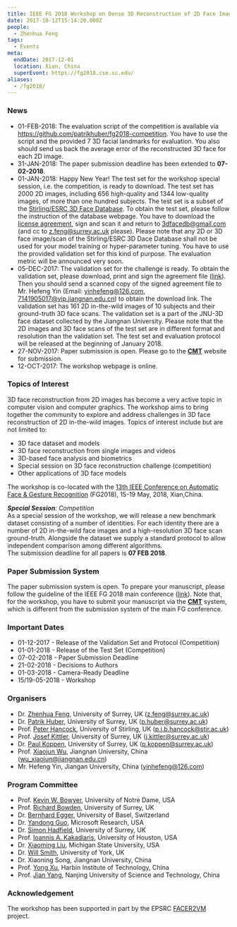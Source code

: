 ```yaml
---
title: IEEE FG 2018 Workshop on Dense 3D Reconstruction of 2D Face Images in the Wild
date: 2017-10-12T15:14:20.000Z
people:
  - Zhenhua Feng
tags:
  - Events
meta:
  endDate: 2017-12-01
  location: Xian, China
  superEvent: https://fg2018.cse.sc.edu/
aliases:
  - /fg2018/
---
```


<div class="kg-card-markdown"><h3 id="news">News</h3>
<ul>
<li>01-FEB-2018: The evaluation script of the competition is available via <a href="https://github.com/patrikhuber/fg2018-competition">https://github.com/patrikhuber/fg2018-competition</a>. You have to use the script and the provided 7 3D facial landmarks for evaluation. You also should send us back the average error of the reconstructed 3D face for each 2D image.</li>
<li>31-JAN-2018: The paper submission deadline has been extended to <strong>07-02-2018</strong>.</li>
<li>01-JAN-2018: Happy New Year! The test set for the workshop special session, i.e. the competition, is ready to download. The test set has 2000 2D images, including 656 high-quality and 1344 low-quality images, of more than one hundred subjects. The test set is a subset of the <a href="http://pics.stir.ac.uk/ESRC/index.htm">Stirling/ESRC 3D Face Database</a>. To obtain the test set, please follow the instruction of the database webpage. You have to download the <a href="http://pics.stir.ac.uk/ESRC/license%20agreement.pdf">license agreement</a>, sign and scan it and return to <a href="mailto:3dfacedb@gmail.com">3dfacedb@gmail.com</a> (and cc to <a href="mailto:z.feng@surrey.ac.uk">z.feng@surrey.ac.uk</a> please). Please note that any 2D or 3D face image/scan of the Stirling/ESRC 3D Dace Database shall not be used for your model training or hyper-parameter tuning. You have to use the provided validation set for this kind of purpose. The evaluation metric will be announced very soon.</li>
<li>05-DEC-2017: The validation set for the challenge is ready. To obtain the validation set, please download, print and sign the agreement file (<a href="http://personal.ee.surrey.ac.uk/Personal/Z.Feng/files/agreement.pdf">link</a>). Then you should send a scanned copy of the signed agreement file to Mr. Hefeng Yin (Email: <a href="mailto:yinhefeng@126.com">yinhefeng@126.com</a>, <a href="mailto:7141905017@vip.jiangnan.edu.cn">7141905017@vip.jiangnan.edu.cn</a>) to obtain the download link. The validation set has 161 2D in-the-wild images of 10 subjects and their ground-truth 3D face scans. The validation set is a part of the JNU-3D face dataset collected by the Jiangnan University. Please note that the 2D images and 3D face scans of the test set are in different format and resolution than the validation set. The test set and evaluation protocol will be released at the beginning of January 2018.</li>
<li>27-NOV-2017: Paper submission is open. Please go to the <strong><a href="https://cmt3.research.microsoft.com/DRFIW2018">CMT</a></strong> website for submission.</li>
<li>12-OCT-2017: The workshop webpage is online.</li>
</ul>
<h3 id="topicsofinterest">Topics of Interest</h3>
<p>3D face reconstruction from 2D images has become a very active topic in computer vision and computer graphics. The workshop aims to bring together the community to explore and address challenges in 3D face reconstruction of 2D in-the-wild images. Topics of interest include but are not limited to:</p>
<ul>
<li>3D face dataset and models</li>
<li>3D face reconstruction from single images and videos</li>
<li>3D-based face analysis and biometrics</li>
<li>Special session on 3D face reconstruction challenge (competition)</li>
<li>Other applications of 3D face models</li>
</ul>
<p>The workshop is co-located with the <a href="https://fg2018.cse.sc.edu/">13th IEEE Conference on Automatic Face &amp; Gesture Recognition</a> (FG2018), 15-19 May, 2018, Xian,China.</p>
<p><em><strong>Special Session</strong>: Competition</em><br>
As a special session of the workshop, we will release a new benchmark dataset consisting of a number of identities.  For each identity there are a number of 2D in-the-wild face images and a high-resolution 3D face scan ground-truth. Alongside  the dataset we supply a standard protocol to allow independent comparison among different algorithms.<br>
The submission deadline for all papers is <strong>07 FEB 2018</strong>.</p>
<h3 id="papersubmissionsystem">Paper Submission System</h3>
<p>The paper submission system is open. To prepare your manuscript, please follow the guideline of the IEEE FG 2018 main conference (<a href="https://fg2018.cse.sc.edu/submissions.html">link</a>). Note that, for the workshop, you have to submit your manuscript via the <strong><a href="https://cmt3.research.microsoft.com/DRFIW2018">CMT</a></strong> system, which is different from the submission system of the main FG conference.</p>
<h3 id="importantdates">Important Dates</h3>
<ul>
<li>01-12-2017 - Release of the Validation Set and Protocol (Competition)</li>
<li>01-01-2018 - Release of the Test Set (Competition)</li>
<li>07-02-2018 - Paper Submission Deadline</li>
<li>21-02-2018 - Decisions to Authors</li>
<li>01-03-2018 - Camera-Ready Deadline</li>
<li>15/19-05-2018 - Workshop</li>
</ul>
<h3 id="organisers">Organisers</h3>
<ul>
<li>Dr. <a href="https://sites.google.com/view/fengzhenhua">Zhenhua Feng</a>, University of Surrey, UK (<a href="mailto:z.feng@surrey.ac.uk">z.feng@surrey.ac.uk</a>)</li>
<li>Dr. <a href="http://www.patrikhuber.ch/">Patrik Huber</a>, University of Surrey, UK (<a href="mailto:p.huber@surrey.ac.uk">p.huber@surrey.ac.uk</a>)</li>
<li>Prof. <a href="https://www.stir.ac.uk/people/11587">Peter Hancock</a>, University of Stirling, UK (<a href="mailto:p.j.b.hancock@stir.ac.uk">p.j.b.hancock@stir.ac.uk</a>)</li>
<li>Prof. <a href="https://www.surrey.ac.uk/cvssp/people/josef_kittler/">Josef Kittler</a>, University of Surrey, UK (<a href="mailto:j.kittler@surrey.ac.uk">j.kittler@surrey.ac.uk</a>)</li>
<li>Dr. <a href="https://paulkoppen.com/">Paul Koppen</a>, University of Surrey, UK (<a href="mailto:p.koppen@surrey.ac.uk">p.koppen@surrey.ac.uk</a>)</li>
<li>Prof. <a href="https://scholar.google.com/citations?user=5IST34sAAAAJ&amp;hl=en">Xiaojun Wu</a>, Jiangnan University, China (<a href="mailto:wu_xiaojun@jiangnan.edu.cn">wu_xiaojun@jiangnan.edu.cn</a>)</li>
<li>Mr. Hefeng Yin, Jiangan University, China (<a href="mailto:yinhefeng@126.com">yinhefeng@126.com</a>)</li>
</ul>
<h3 id="programcommittee">Program Committee</h3>
<ul>
<li>Prof. <a href="https://www3.nd.edu/~kwb/">Kevin W. Bowyer</a>, University of Notre Dame, USA</li>
<li>Prof. <a href="https://www.surrey.ac.uk/cvssp/people/richard_bowden/">Richard Bowden</a>, University of Surrey, UK</li>
<li>Dr. <a href="http://eggerbernhard.ch/">Bernhard Egger</a>, University of Basel, Switzerland</li>
<li>Dr. <a href="https://www.microsoft.com/en-us/research/people/yag/">Yandong Guo</a>, Microsoft Research, USA</li>
<li>Dr. <a href="http://personal.ee.surrey.ac.uk/Personal/S.Hadfield/biography.html">Simon Hadfield</a>, University of Surrey, UK</li>
<li>Prof. <a href="http://www.cbl.uh.edu/">Ioannis A. Kakadiaris</a>, University of Houston, USA</li>
<li>Dr. <a href="http://www.cse.msu.edu/~liuxm/">Xiaoming Liu</a>, Michigan State University, USA</li>
<li>Dr. <a href="https://www-users.cs.york.ac.uk/wsmith/">Will Smith</a>, University of York, UK</li>
<li>Dr. Xiaoning Song, Jiangnan University, China</li>
<li>Prof. <a href="http://www.yongxu.org/">Yong Xu</a>, Harbin Institute of Technology, China</li>
<li>Prof. <a href="http://www.patternrecognition.cn/~jian/">Jian Yang</a>, Nanjing University of Science and Technology, China</li>
</ul>
<h3 id="acknowledgement">Acknowledgement</h3>
<p>The workshop has been supported in part by the EPSRC <a href="http://www.facer2vm.org">FACER2VM</a> project.</p>
</div>